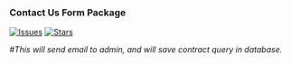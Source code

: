 ### **Contact Us Form Package**

[![Issues](https://img.shields.io/github/issues/KareamFareg/ContactPackage.svg?style=flat-square)](https://github.com/KareamFareg/ContactPackage/issues)
[![Stars](https://img.shields.io/github/stars/KareamFareg/ContactPackage.svg?style=flat-square)](https://github.com/KareamFareg/ContactPackage/stargazers)

_#This will send email to admin, and will save contract query in database._